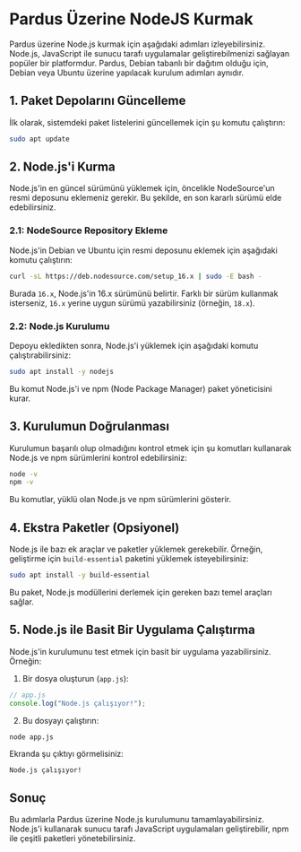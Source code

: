 # Pardus Üzerine NodeJS Kurmak 

Pardus üzerine Node.js kurmak için aşağıdaki adımları izleyebilirsiniz. Node.js, JavaScript ile sunucu tarafı uygulamalar geliştirebilmenizi sağlayan popüler bir platformdur. Pardus, Debian tabanlı bir dağıtım olduğu için, Debian veya Ubuntu üzerine yapılacak kurulum adımları aynıdır.

## 1. **Paket Depolarını Güncelleme**

İlk olarak, sistemdeki paket listelerini güncellemek için şu komutu çalıştırın:

```bash
sudo apt update
```

## 2. **Node.js'i Kurma**

Node.js'in en güncel sürümünü yüklemek için, öncelikle NodeSource'un resmi deposunu eklemeniz gerekir. Bu şekilde, en son kararlı sürümü elde edebilirsiniz.

### 2.1: **NodeSource Repository Ekleme**

Node.js'in Debian ve Ubuntu için resmi deposunu eklemek için aşağıdaki komutu çalıştırın:

```bash
curl -sL https://deb.nodesource.com/setup_16.x | sudo -E bash -
```

Burada `16.x`, Node.js'in 16.x sürümünü belirtir. Farklı bir sürüm kullanmak isterseniz, `16.x` yerine uygun sürümü yazabilirsiniz (örneğin, `18.x`).

### 2.2: **Node.js Kurulumu**

Depoyu ekledikten sonra, Node.js'i yüklemek için aşağıdaki komutu çalıştırabilirsiniz:

```bash
sudo apt install -y nodejs
```

Bu komut Node.js'i ve npm (Node Package Manager) paket yöneticisini kurar.

## 3. **Kurulumun Doğrulanması**

Kurulumun başarılı olup olmadığını kontrol etmek için şu komutları kullanarak Node.js ve npm sürümlerini kontrol edebilirsiniz:

```bash
node -v
npm -v
```

Bu komutlar, yüklü olan Node.js ve npm sürümlerini gösterir.

## 4. **Ekstra Paketler (Opsiyonel)**

Node.js ile bazı ek araçlar ve paketler yüklemek gerekebilir. Örneğin, geliştirme için `build-essential` paketini yüklemek isteyebilirsiniz:

```bash
sudo apt install -y build-essential
```

Bu paket, Node.js modüllerini derlemek için gereken bazı temel araçları sağlar.

## 5. **Node.js ile Basit Bir Uygulama Çalıştırma**

Node.js'in kurulumunu test etmek için basit bir uygulama yazabilirsiniz. Örneğin:

1. Bir dosya oluşturun (`app.js`):

```javascript
// app.js
console.log("Node.js çalışıyor!");
```

2. Bu dosyayı çalıştırın:

```bash
node app.js
```

Ekranda şu çıktıyı görmelisiniz:

```
Node.js çalışıyor!
```

## Sonuç

Bu adımlarla Pardus üzerine Node.js kurulumunu tamamlayabilirsiniz. Node.js'i kullanarak sunucu tarafı JavaScript uygulamaları geliştirebilir, npm ile çeşitli paketleri yönetebilirsiniz.